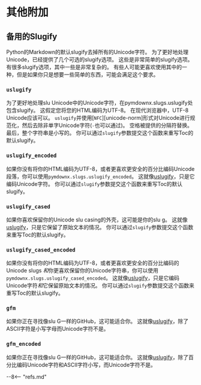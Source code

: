 # 其他附加

## 备用的Slugify

Python的Markdown的默认slugify去掉所有的Unicode字符。
为了更好地处理Unicode，已经提供了几个可选的slugify选项。
这些是非常简单的slugify选项。
有很多slugify选项，其中一些是非常复杂的。
有些人可能更喜欢使用其中的一种，但是如果你只是想要一些简单的东西，可能会满足这个要求。

### `uslugify`

为了更好地处理slu Unicode中的Unicode字符，在pymdownx.slugs.uslugify处包含slugify。
这假定您将您的HTML编码为UTF-8。
在现代浏览器中，UTF-8 Unicode应该可以。
`uslugify`并使用[`NFC`][unicode-norm]形式对Unicode进行规范化，然后去除非单字Unicode字符(`-`也可以通过)。
空格被提供的分隔符替换。
最后，整个字符串是小写的。
你可以通过`slugify`参数提交这个函数来重写Toc的默认slugify。

### `uslugify_encoded`

如果你没有将你的HTML编码为UTF-8，或者更喜欢更安全的百分比编码Unicode段落，你可以使用`pymdownx.slugs.uslugify_encoded`。
这就像[uslugify](＃uslugify)，只是它编码Unicode字符。
你可以通过`slugify`参数提交这个函数来重写Toc的默认slugify。

### `uslugify_cased`

如果你喜欢保留你的Unicode slu casing的外壳，这可能是你的slu g。
这就像[uslugify](＃uslugify)，只是它保留了原始文本的情况。
你可以通过`slugify`参数提交这个函数来重写Toc的默认slugify。

### `uslugify_cased_encoded`

如果你没有将你的HTML编码为UTF-8，或者更喜欢更安全的百分比编码的Unicode slugs *和*你更喜欢保留你的Unicode字符串，你可以使用`pymdownx.slugs.uslugify_cased_encoded`。
这就像[uslugify](＃uslugify)，只是它编码Unicode字符*和*它保留原始文本的情况。
你可以通过`slugify`参数提交这个函数来重写Toc的默认slugify。

### `gfm`

如果你正在寻找像slu G一样的GitHub，这可能适合你。
这就像[uslugify](＃uslugify)，除了ASCII字符是小写字母而Unicode字符不是。

### `gfm_encoded`

如果你正在寻找像slu G一样的GitHub，这可能适合你。
这就像[uslugify](＃uslugify)，除了百分比编码Unicode字符和ASCII字符小写，而Unicode字符不是。

--8<-- "refs.md"
